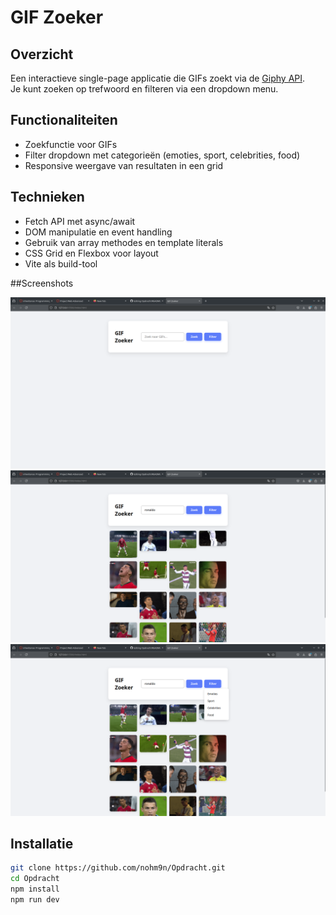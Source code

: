 # GIF Zoeker

## Overzicht  
Een interactieve single-page applicatie die GIFs zoekt via de [Giphy API](https://developers.giphy.com/docs/api/).  
Je kunt zoeken op trefwoord en filteren via een dropdown menu.

## Functionaliteiten  
- Zoekfunctie voor GIFs  
- Filter dropdown met categorieën (emoties, sport, celebrities, food)  
- Responsive weergave van resultaten in een grid

## Technieken  
- Fetch API met async/await  
- DOM manipulatie en event handling  
- Gebruik van array methodes en template literals  
- CSS Grid en Flexbox voor layout  
- Vite als build-tool

##Screenshots

![Zoekscherm](screenshots/screenshot1.png)
![Resultatenweergave](screenshots/screenshot2.png)
![Filter dropdown](screenshots/screenshot3.png)




## Installatie  
```bash
git clone https://github.com/nohm9n/Opdracht.git
cd Opdracht
npm install
npm run dev
